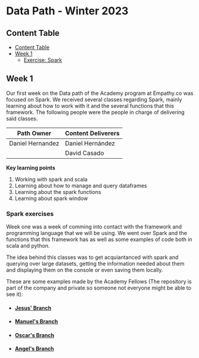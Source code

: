 # Data Path - Winter 2023

## Content Table
- [Content Table](#content-table)
- [Week 1](#week-1)
    - [Exercise: Spark](#spark-exercises)

## Week 1

Our first week on the Data path of the Academy program at Empathy.co was focused on Spark. We received several classes regarding Spark, mainly learning about how to work with it and the several functions that this framework. The following people were the people in charge of delivering said classes.

| **Path Owner** | **Content Deliverers** | 
|----------------|------------------------| 
| Daniel Hernandez | Daniel Hernández       |
|                | David Casado           |

**Key learning points** <!-- (Do not change this line!!!)-->
1. Working with spark and scala
2. Learning about how to manage and query dataframes
3. Learning about the spark functions
4. Learning about spark window

### Spark exercises

Week one was a week of comming into contact with the framework and programming language that we will be using. We went over Spark and the functions that this framework has as well as some examples of code both in scala and python.

The idea behind this classes was to get acquiantanced with spark and querying over large datasets, getting the information needed about them and displaying them on the console or even saving them locally.

These are some examples made by the Academy Fellows (The repository is part of the company and private so someone not everyone might be able to see it):
- #### [Jesus' Branch](https://github.com/empathyco/academy-data-spark/tree/jesus_alonso_garcia_academy_exercises)
- #### [Manuel's Branch](https://github.com/empathyco/academy-data-spark/tree/manuel_manga_rodriguez_academy)
- #### [Oscar's Branch](https://github.com/empathyco/academy-data-spark/tree/oscar)
- #### [Angel's Branch](https://github.com/empathyco/academy-data-spark/tree/angel_iglesias_prestamo_academy_exercises)